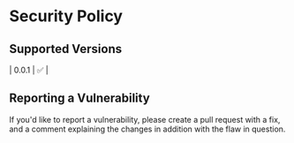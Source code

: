 # Security Policy

## Supported Versions

| 0.0.1   | :white_check_mark: |

## Reporting a Vulnerability

If you'd like to report a vulnerability, please create a pull request with a fix, and a comment explaining the changes in addition with the flaw in question.
